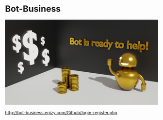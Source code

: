 # Bot-Business
![alt text](https://github.com/TaviFurdui/Bot-Business/blob/main/botBackground.png)

http://bot-business.epizy.com/Github/login-register.php
